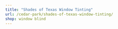 ```yaml
---
title: "Shades of Texas Window Tinting"
url: /cedar-park/shades-of-texas-window-tinting/
shop: window blind
---
```

